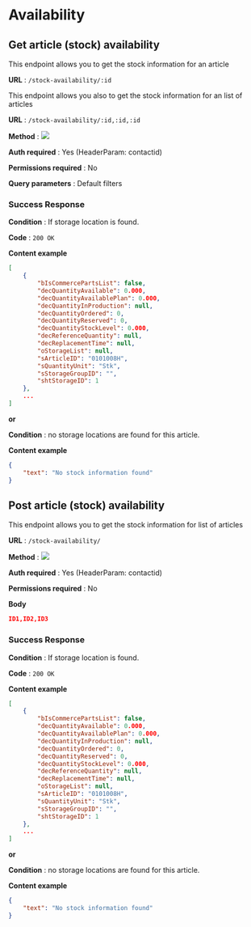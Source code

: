 # Availability

## Get article (stock) availability

This endpoint allows you to get the stock information for an article

**URL** : `/stock-availability/:id`

This endpoint allows you also to get the stock information for an list of articles

**URL** : `/stock-availability/:id,:id,:id`

**Method** : <img src="https://img.shields.io/badge/GET%20-%23323330.svg?&style=flat&color=green"/>

**Auth required** : Yes (HeaderParam: contactid)

**Permissions required** : No

**Query parameters** : Default filters

### Success Response

**Condition** : If storage location is found.

**Code** : `200 OK`

**Content example**

```json
[
    {
        "bIsCommercePartsList": false,
        "decQuantityAvailable": 0.000,
        "decQuantityAvailablePlan": 0.000,
        "decQuantityInProduction": null,
        "decQuantityOrdered": 0,
        "decQuantityReserved": 0,
        "decQuantityStockLevel": 0.000,
        "decReferenceQuantity": null,
        "decReplacementTime": null,
        "oStorageList": null,
        "sArticleID": "0101008H",
        "sQuantityUnit": "Stk",
        "sStorageGroupID": "",
        "shtStorageID": 1
    },
    ...
]
```

**or**

**Condition** : no storage locations are found for this article.

**Content example**

```json
{
    "text": "No stock information found"
}
```

## Post article (stock) availability

This endpoint allows you to get the stock information for list of articles

**URL** : `/stock-availability/`

**Method** : <img src="https://img.shields.io/badge/POST%20-%23323330.svg?&style=flat&color=blue"/>

**Auth required** : Yes (HeaderParam: contactid)

**Permissions required** : No

**Body**

``` json
ID1,ID2,ID3
```

### Success Response

**Condition** : If storage location is found.

**Code** : `200 OK`

**Content example**

```json
[
    {
        "bIsCommercePartsList": false,
        "decQuantityAvailable": 0.000,
        "decQuantityAvailablePlan": 0.000,
        "decQuantityInProduction": null,
        "decQuantityOrdered": 0,
        "decQuantityReserved": 0,
        "decQuantityStockLevel": 0.000,
        "decReferenceQuantity": null,
        "decReplacementTime": null,
        "oStorageList": null,
        "sArticleID": "0101008H",
        "sQuantityUnit": "Stk",
        "sStorageGroupID": "",
        "shtStorageID": 1
    },
    ...
]
```

**or**

**Condition** : no storage locations are found for this article.

**Content example**

```json
{
    "text": "No stock information found"
}
```
